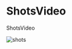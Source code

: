 # ShotsVideo
ShotsVideo

![shots](https://user-images.githubusercontent.com/61373662/118823294-80e5fb80-b8d6-11eb-9cfa-8bff808b21d2.gif)
